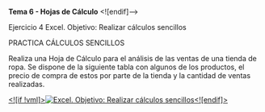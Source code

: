 **Tema 6 - Hojas de Cálculo**
<![endif]-->

Ejercicio 4 Excel. Objetivo: Realizar cálculos sencillos

PRACTICA CÁLCULOS SENCILLOS

Realiza una Hoja de Cálculo para el análisis de las ventas de una tienda de ropa. Se dispone de la siguiente tabla con algunos de los productos, el precio de compra de estos por parte de la tienda y la cantidad de ventas realizadas.

[<![if !vml]>![Excel. Objetivo: Realizar cálculos sencillos ](file:///C:/Users/usuario/AppData/Local/Temp/msohtmlclip1/01/clip_image001.jpg)<![endif]>](http://pruebas.teformas.com/wp-content/uploads/2012/10/ej3a.jpg)

<!--stackedit_data:
eyJoaXN0b3J5IjpbLTE5MzY0MzkyMTFdfQ==
-->